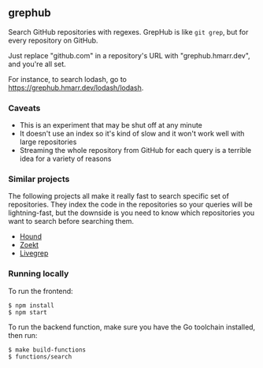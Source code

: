 ## grephub

Search GitHub repositories with regexes. GrepHub is like `git grep`, but for every repository on GitHub.

Just replace "github.com" in a repository's URL with "grephub.hmarr.dev", and you're all set.

For instance, to search lodash, go to https://grephub.hmarr.dev/lodash/lodash.

### Caveats

- This is an experiment that may be shut off at any minute
- It doesn't use an index so it's kind of slow and it won't work well with large repositories
- Streaming the whole repository from GitHub for each query is a terrible idea for a variety of reasons

### Similar projects

The following projects all make it really fast to search specific set of repositories. They index the code in the repositories so your queries will be lightning-fast, but the downside is you need to know which repositories you want to search before searching them.

- [Hound](https://github.com/hound-search/hound)
- [Zoekt](https://github.com/google/zoekt)
- [Livegrep](https://github.com/livegrep/livegrep)

### Running locally

To run the frontend:

```
$ npm install
$ npm start
```

To run the backend function, make sure you have the Go toolchain installed, then run:

```
$ make build-functions
$ functions/search
```
